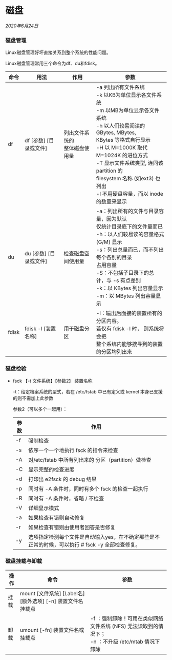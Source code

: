 # 磁盘

*2020年6月24日*

### 磁盘管理

Linux磁盘管理好坏直接关系到整个系统的性能问题。

Linux磁盘管理常用三个命令为df、du和fdisk。

| 命令  | 用法                   | 作用                               | 参数                                                         |
| ----- | ---------------------- | ---------------------------------- | ------------------------------------------------------------ |
| df    | df [参数] [目录或文件] | 列出文件系统的<br />整体磁盘使用量 | -a 列出所有文件系统<br />-k 以KB为单位显示各文件系统<br />-m 以MB为单位显示各文件系统<br />-h  以人们较易阅读的 GBytes, MBytes, <br/>KBytes 等格式自行显示<br />-H 以 M=1000K 取代  M=1024K 的进位方式<br />-T 显示文件系统类型, 连同该 partition 的 <br />filesystem 名称 (如ext3) 也列出<br />-I 不用硬盘容量，而以 inode 的数量来显示 |
| du    | du [参数] [目录或文件] | 检查磁盘空间使用量                 | -a：列出所有的文件与目录容量，因为默认<br />仅统计目录底下的文件量而已<br />-h：以人们较易读的容量格式 (G/M)  显示<br />-s：列出总量而已，而不列出每个各别的目录<br />占用容量<br/>-S：不包括子目录下的总计，与 -s  有点差别<br />-k：以 KBytes 列出容量显示<br />-m：以 MBytes 列出容量显示 |
| fdisk | fdisk -l [装置名称]    | 用于磁盘分区                       | -l：输出后面接的装置所有的分区内容。<br />若仅有 fdisk -l 时， 则系统将会把<br/>整个系统内能够搜寻到的装置的分区均列出来 |

 

### 磁盘检验

- fsck  【-t 文件系统】【参数2】 装置名称

  -t：给定档案系统的型式，若在 /etc/fstab 中已有定义或 kernel 本身已支援的则不需加上此参数  

  参数2（可以多个一起用）：

  | 参数 | 作用                                                         |
  | ---- | ------------------------------------------------------------ |
  | -f   | 强制检查                                                     |
  | -s   | 依序一个一个地执行 fsck 的指令来检查                         |
  | -A   | 对/etc/fstab  中所有列出来的 分区（partition）做检查         |
  | -C   | 显示完整的检查进度                                           |
  | -d   | 打印出 e2fsck 的  debug 结果                                 |
  | -p   | 同时有 -A 条件时，同时有多个  fsck 的检查一起执行            |
  | -R   | 同时有 -A 条件时，省略 /  不检查                             |
  | -V   | 详细显示模式                                                 |
  | -a   | 如果检查有错则自动修复                                       |
  | -r   | 如果检查有错则由使用者回答是否修复                           |
  | -y   | 选项指定检测每个文件是自动输入yes，在不确定那些是不正常的时候，可以执行 # fsck -y 全部检查修复。 |

 

### 磁盘挂载与卸载

| 操作 | 命令                                                         | 参数                                                         |
| ---- | ------------------------------------------------------------ | ------------------------------------------------------------ |
| 挂载 | mount  [文件系统] [Label名] [额外选项] [-n] 装置文件名   挂载点 |                                                              |
| 卸载 | umount  [-fn] 装置文件名或挂载点                             | -f ：强制卸除！可用在类似网络文件系统  (NFS) 无法读取到的情况下；<br /> -n ：不升级 /etc/mtab 情况下卸除 |